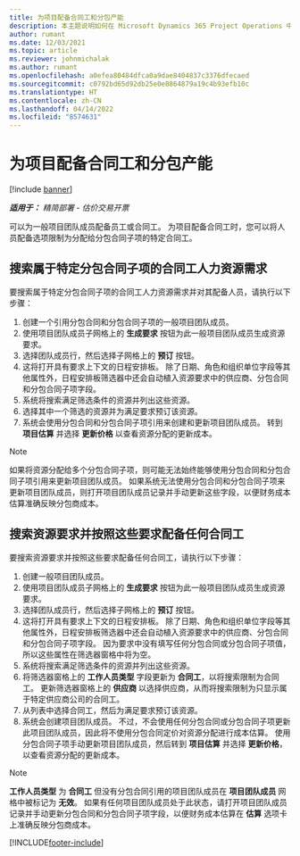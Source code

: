 ```yaml
---
title: 为项目配备合同工和分包产能
description: 本主题说明如何在 Microsoft Dynamics 365 Project Operations 中使用合同工或分包产能按项目要求配备人员。
author: rumant
ms.date: 12/03/2021
ms.topic: article
ms.reviewer: johnmichalak
ms.author: rumant
ms.openlocfilehash: a0efea80484dfca0a9dae8404837c3376dfecaed
ms.sourcegitcommit: c0792bd65d92db25e0e8864879a19c4b93efb10c
ms.translationtype: HT
ms.contentlocale: zh-CN
ms.lasthandoff: 04/14/2022
ms.locfileid: "8574631"
---
```

# <a name="staffing-a-project-with-contract-workers-and-subcontracted-capacity"></a>为项目配备合同工和分包产能

[!include [banner](../../includes/dataverse-preview.md)]

_**适用于：** 精简部署 - 估价交易开票_

可以为一般项目团队成员配备员工或合同工。 为项目配备合同工时，您可以将人员配备选项限制为分配给分包合同子项的特定合同工。 

## <a name="search-for-staff-resource-requirements-with-contract-workers-that-belong-to-a-specific-subcontract-line"></a>搜索属于特定分包合同子项的合同工人力资源需求

要搜索属于特定分包合同子项的合同工人力资源需求并对其配备人员，请执行以下步骤：

1. 创建一个引用分包合同和分包合同子项的一般项目团队成员。
2. 使用项目团队成员子网格上的 **生成要求** 按钮为此一般项目团队成员生成资源要求。
3. 选择团队成员行，然后选择子网格上的 **预订** 按钮。 
4. 这将打开具有要求上下文的日程安排板。 除了日期、角色和组织单位字段等其他属性外，日程安排板筛选器中还会自动植入资源要求中的供应商、分包合同和分包合同子项字段。
5. 系统将搜索满足筛选条件的资源并列出这些资源。 
6. 选择其中一个筛选的资源并为满足要求预订该资源。 
7. 系统会使用分包合同和分包合同子项引用来创建和更新项目团队成员。 转到 **项目估算** 并选择 **更新价格** 以查看资源分配的更新成本。 

> [!NOTE]
> 如果将资源分配给多个分包合同子项，则可能无法始终能够使用分包合同和分包合同子项引用来更新项目团队成员。 如果系统无法使用分包合同和分包合同子项来更新项目团队成员，则打开项目团队成员记录并手动更新这些字段，以便财务成本估算准确反映分包商成本。

## <a name="search-for-and-staff-resource-requirements-with-any-contract-worker"></a>搜索资源要求并按照这些要求配备任何合同工

要搜索资源要求并按照这些要求配备任何合同工，请执行以下步骤：

1. 创建一般项目团队成员。
2. 使用项目团队成员子网格上的 **生成要求** 按钮为此一般项目团队成员生成资源要求。
3. 选择团队成员行，然后选择子网格上的 **预订** 按钮。 
4. 这将打开具有要求上下文的日程安排板。 除了日期、角色和组织单位字段等其他属性外，日程安排板筛选器中还会自动植入资源要求中的供应商、分包合同和分包合同子项字段。 因为要求中没有填写任何分包合同或分包合同子项值，所以这些属性在筛选器窗格中将为空。
5. 系统将搜索满足筛选条件的资源并列出这些资源。
6. 将筛选器窗格上的 **工作人员类型** 字段更新为 **合同工**，以将搜索限制为合同工。 更新筛选器窗格上的 **供应商** 以选择供应商，从而将搜索限制为只显示属于特定供应商公司的合同工。
7. 从列表中选择合同工，然后为满足要求预订该资源。
8. 系统会创建项目团队成员。 不过，不会使用任何分包合同或分包合同子项更新此项目团队成员，因此将不使用分包合同定价对资源分配进行成本估算。 使用分包合同子项手动更新项目团队成员，然后转到 **项目估算** 并选择 **更新价格**，以查看资源分配的更新成本。

> [!NOTE]
> **工作人员类型** 为 **合同工** 但没有分包合同引用的项目团队成员在 **项目团队成员** 网格中被标记为 **无效**。 如果有任何项目团队成员处于此状态，请打开项目团队成员记录并手动更新分包合同和分包合同子项字段，以便财务成本估算在 **估算** 选项卡上准确反映分包商成本。 


[!INCLUDE[footer-include](../../includes/footer-banner.md)]
